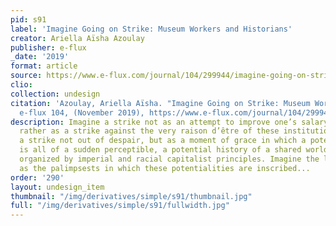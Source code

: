 ```yaml
---
pid: s91
label: 'Imagine Going on Strike: Museum Workers and Historians'
creator: Ariella Aïsha Azoulay
publisher: e-flux
_date: '2019'
format: article
source: https://www.e-flux.com/journal/104/299944/imagine-going-on-strike-museum-workers-and-historians/
clio:
collection: undesign
citation: 'Azoulay, Ariella Aïsha. "Imagine Going on Strike: Museum Workers and Historians."
  e-flux 104, (November 2019), https://www.e-flux.com/journal/104/299944/imagine-going-on-strike-museum-workers-and-historians/.'
description: Imagine a strike not as an attempt to improve one’s salary alone but
  rather as a strike against the very raison d’être of these institutions. Imagine
  a strike not out of despair, but as a moment of grace in which a potential history
  is all of a sudden perceptible, a potential history of a shared world that is not
  organized by imperial and racial capitalist principles. Imagine the looted objects
  as the palimpsests in which these potentialities are inscribed...
order: '290'
layout: undesign_item
thumbnail: "/img/derivatives/simple/s91/thumbnail.jpg"
full: "/img/derivatives/simple/s91/fullwidth.jpg"
---
```

